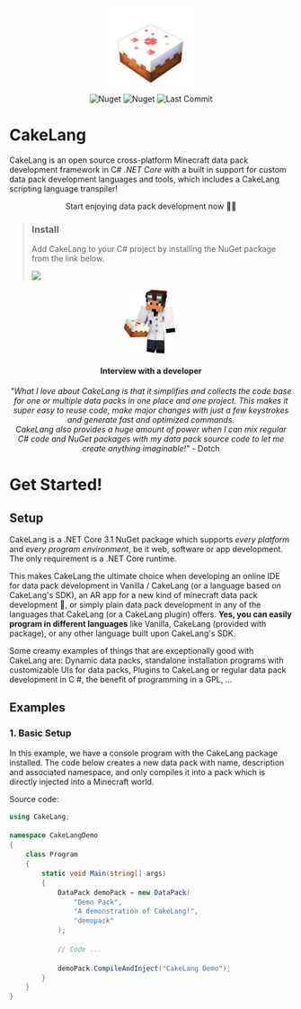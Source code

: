
<div align=center>
 <img alt="CakeLang" src="assets/logo-shadow.png" width="30%">
 <br>
 <img alt="Nuget" src="https://img.shields.io/nuget/v/CakeLang">
 <!--<img alt="GitHub release (latest by date)" src="https://img.shields.io/github/v/release/WilliamRagstad/CakeLang">-->
 <img alt="Nuget" src="https://img.shields.io/nuget/dt/CakeLang">
 <img alt="Last Commit" src="https://img.shields.io/github/last-commit/WilliamRagstad/CakeLang">
</div>

# CakeLang
CakeLang is an open source cross-platform Minecraft data pack development framework in C# *.NET Core* with a built in support for custom data pack development languages and tools, which includes a CakeLang scripting language transpiler!

<div align=center>
 <p>Start enjoying data pack development now 🎂🎉</p>
</div>

> ### Install
> Add CakeLang to your C# project by installing the NuGet package from the link below.
>
> <a href="https://www.nuget.org/packages/CakeLang"><img src="https://docs.microsoft.com/en-us/dotnet/standard/library-guidance/media/nuget/nuget-logo.png" target="_blank" height="40px"></a>





<div align=center>
    <img src="assets/avatar1.png" width=20%>
    <h4>Interview with a developer</h4>
    <p>
        <em>
            "What I love about CakeLang is that it simplifies and collects the code base for one or multiple data packs in one place and one project. This makes it super easy to reuse code, make major changes with just a few keystrokes and generate fast and optimized commands.<br>
CakeLang also provides a huge amount of power when I can mix regular C# code and NuGet packages with my data pack source code to let me create anything imaginable!"
        </em>
	- Dotch
    </p>
</div>








# Get Started!



## Setup

CakeLang is a .NET Core 3.1 NuGet package which supports *every platform* and *every program environment*, be it web, software or app development. The only requirement is a .NET Core runtime.

This makes CakeLang the ultimate choice when developing an online IDE for data pack development in Vanilla / CakeLang (or a language based on CakeLang's SDK), an AR app for a new kind of minecraft data pack development 🤯, or simply plain data pack development in any of the languages that CakeLang (or a CakeLang plugin) offers. **Yes, you can easily program in different languages** like Vanilla, CakeLang (provided with package), or any other language built upon CakeLang's SDK.

Some creamy examples of things that are exceptionally good with CakeLang are: Dynamic data packs, standalone installation programs with customizable UIs for data packs, Plugins to CakeLang or regular data pack development in C #, the benefit of programming in a GPL, ...



## Examples



### 1. Basic Setup

In this example, we have a console program with the CakeLang package installed. The code below creates a new data pack with name, description and associated namespace, and only compiles it into a pack which is directly injected into a Minecraft world.

Source code:

```c#
using CakeLang;

namespace CakeLangDemo
{
    class Program
    {
        static void Main(string[] args)
        {
            DataPack demoPack = new DataPack(
                "Demo Pack",
                "A demonstration of CakeLang!",
                "demopack"
            );
            
            // Code ...
            
            demoPack.CompileAndInject("CakeLang Demo");
        }
    }
}
```
